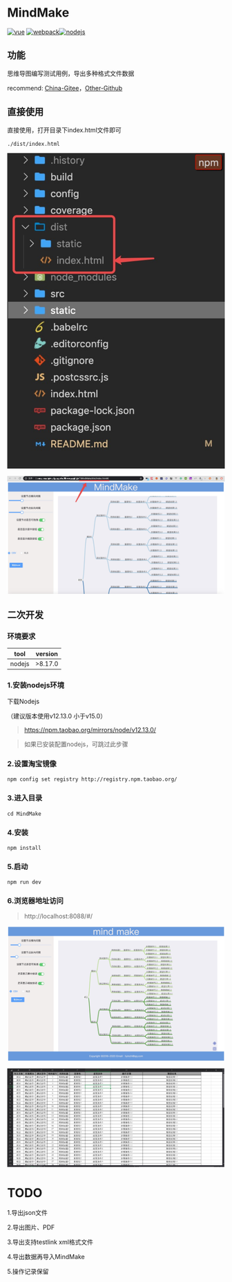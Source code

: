 # MindMake

[![vue](https://img.shields.io/badge/vue-v2.5.2-blue.svg)](https://cn.vuejs.org/) [![webpack](https://img.shields.io/badge/webpack-v3.6.0-lightgrey.svg)](https://webpack.github.io/)[![nodejs](https://img.shields.io/badge/node-v8.11.0-green.svg)](https://nodejs.org/en/blog/release/v8.11.0/)

## 功能

思维导图编写测试用例，导出多种格式文件数据

recommend: [China-Gitee](https://gitee.com/liyinchi/MindMake)，[Other-Github](https://github.com/Musule/MindMake)

## 直接使用

直接使用，打开目录下index.html文件即可

```
./dist/index.html
```

![img](./static/demo3.png)


![img](./static/demo4.png)


## 二次开发

### 环境要求
tool  | version
------------- | -------------
 nodejs  | >8.17.0

### 1.安装nodejs环境

下载Nodejs

（建议版本使用v12.13.0 小于v15.0）

>https://npm.taobao.org/mirrors/node/v12.13.0/

>如果已安装配置nodejs，可跳过此步骤


### 2.设置淘宝镜像
```
npm config set registry http://registry.npm.taobao.org/
```

### 3.进入目录

```
cd MindMake
```
### 4.安装
```
npm install
```

### 5.启动

```
npm run dev
```

### 6.浏览器地址访问
>http://localhost:8088/#/

![img](./static/demo1.jpg)


![img](./static/demo2.jpg)




# TODO 
1.导出json文件

2.导出图片、PDF

3.导出支持testlink xml格式文件

4.导出数据再导入MindMake

5.操作记录保留


